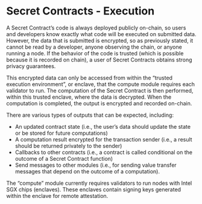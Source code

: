 # Secret Contracts - Execution

A Secret Contract’s code is always deployed publicly on-chain, so users and developers know exactly what code will be executed on submitted data. However, the data that is submitted is encrypted, so as previously stated, it cannot be read by a developer, anyone observing the chain, or anyone running a node. If the behavior of the code is trusted (which is possible because it is recorded on chain), a user of Secret Contracts obtains strong privacy guarantees.

This encrypted data can only be accessed from within the “trusted execution environment”, or enclave, that the compute module requires each validator to run. The computation of the Secret Contract is then performed, within this trusted enclave, where the data is decrypted. When the computation is completed, the output is encrypted and recorded on-chain.&#x20;

There are various types of outputs that can be expected, including:&#x20;

* An updated contract state (i.e., the user’s data should update the state or be stored for future computations)&#x20;
* A computation result encrypted for the transaction sender (i.e., a result should be returned privately to the sender)&#x20;
* Callbacks to other contracts (i.e., a contract is called conditional on the outcome of a Secret Contract function)&#x20;
* Send messages to other modules (i.e., for sending value transfer messages that depend on the outcome of a computation).&#x20;

The “compute” module currently requires validators to run nodes with Intel SGX chips (enclaves). These enclaves contain signing keys generated within the enclave for remote attestation.
